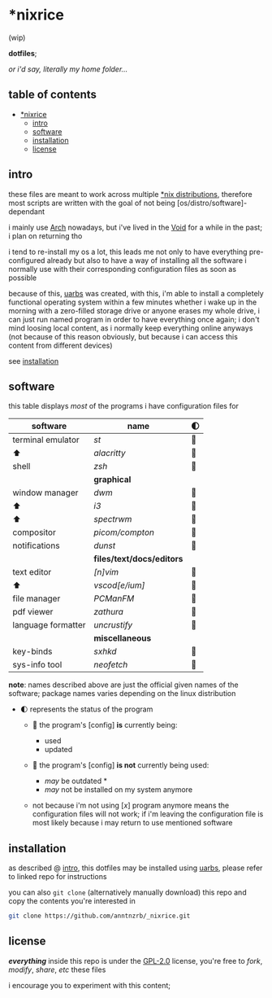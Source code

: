# \*nixrice

(wip)

**dotfiles**;

_or i'd say, literally my home folder..._

## table of contents

- [\*nixrice](#nixrice)
  - [intro](#intro)
  - [software](#software)
  - [installation](#installation)
  - [license](#license)

## intro

these files are meant to work across multiple
[\*nix distributions](https://0x0.st/HNfM), therefore most scripts are written
with the goal of not being [os/distro/software]-dependant

i mainly use [Arch](https://0x0.st/oGEz) nowadays, but i've lived in the
[Void](https://0x0.st/HNff) for a while in the past; i plan on returning tho

i tend to re-install my os a lot, this leads me not only to have everything
pre-configured already but also to have a way of installing all the software
i normally use with their corresponding configuration files as soon as possible

because of this, [uarbs](https://0x0.st/i3U-) was created, with this, i'm able
to install a completely functional operating system within a few minutes
whether i wake up in the morning with a zero-filled storage drive or anyone
erases my whole drive, i can just run named program in order to have everything
once again; i don't mind loosing local content, as i normally keep everything
online anyways (not because of this reason obviously, but because i can access
this content from different devices)

see [installation](#installation)

## software

this table displays _most_ of the programs i have configuration files for

| software           | name                        | :first_quarter_moon: |
| ------------------ | --------------------------- | -------------------- |
| terminal emulator  | _st_                        | :large_blue_circle:  |
| :arrow_up:         | _alacritty_                 | :red_circle:         |
| shell              | _zsh_                       | :large_blue_circle:  |
|                    | **graphical**               |
| window manager     | _dwm_                       | :large_blue_circle:  |
| :arrow_up:         | _i3_                        | :red_circle:         |
| :arrow_up:         | _spectrwm_                  | :red_circle:         |
| compositor         | _picom/compton_             | :large_blue_circle:  |
| notifications      | _dunst_                     | :large_blue_circle:  |
|                    | **files/text/docs/editors** |
| text editor        | _[n]vim_                    | :large_blue_circle:  |
| :arrow_up:         | _vscod[e/ium]_              | :red_circle:         |
| file manager       | _PCManFM_                   | :large_blue_circle:  |
| pdf viewer         | _zathura_                   | :large_blue_circle:  |
| language formatter | _uncrustify_                | :large_blue_circle:  |
|                    | **miscellaneous**           |
| key-binds          | _sxhkd_                     | :large_blue_circle:  |
| sys-info tool      | _neofetch_                  | :large_blue_circle:  |

**note**: names described above are just the official given names of the
software; package names varies depending on the linux distribution

- :first_quarter_moon: represents the status of the program

  - :large_blue_circle: the program's [config] **is** currently being:
    - used
    - updated
  - :red_circle: the program's [config] **is not** currently being used:

    - _may_ be outdated \*
    - _may_ not be installed on my system anymore

  - not because i'm not using [_x_] program anymore means the configuration
    files will not work; if i'm leaving the configuration file is most likely
    because i may return to use mentioned software

## installation

as described @ [intro](#intro), this dotfiles may be installed using
[uarbs](https://0x0.st/i3U-), please refer to linked repo for instructions

you can also `git clone` (alternatively manually download) this repo and
copy the contents you're interested in

```sh
git clone https://github.com/anntnzrb/_nixrice.git
```

## license

**_everything_** inside this repo is under the [GPL-2.0](https://0x0.st/HNVH)
license, you're free to _fork_, _modify_, _share_, _etc_ these files

i encourage you to experiment with this content;
